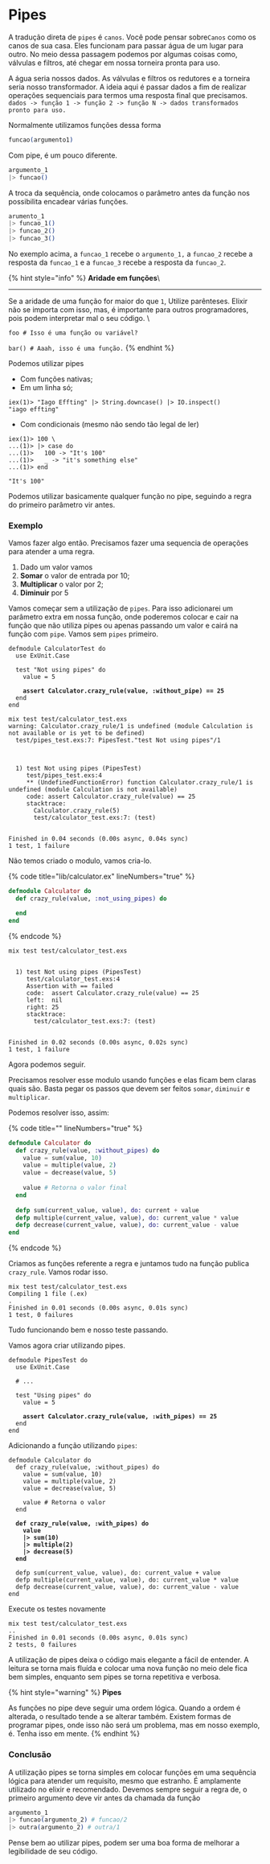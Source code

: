 # Pipes

A tradução direta de `pipes` é `canos`.  Você pode pensar sobre`Canos` como os canos de sua casa.  Eles funcionam para passar água de um lugar para outro. No meio dessa passagem podemos por algumas coisas como, válvulas e filtros, até chegar em nossa torneira pronta para uso.&#x20;

A água seria nossos dados. As válvulas e filtros os redutores e a torneira seria nosso transformador.  A ideia aqui é passar dados a fim de realizar operações sequenciais para termos uma resposta final que precisamos.  `dados -> função 1 -> função 2 -> função N -> dados transformados pronto para uso.`

Normalmente utilizamos funções dessa forma

```elixir
funcao(argumento1)
```

Com pipe, é um pouco diferente.&#x20;

```elixir
argumento_1
|> funcao()
```

A troca da sequência, onde colocamos o parâmetro antes da função nos possibilita encadear várias funções.

```elixir
arumento_1
|> funcao_1()
|> funcao_2()
|> funcao_3()
```

No exemplo acima, a `funcao_1` recebe o `argumento_1,` a `funcao_2` recebe a resposta da `funcao_1` e a `funcao_3` recebe a resposta da `funcao_2`.&#x20;

{% hint style="info" %}
**Aridade em funções**\
****

Se a aridade de uma função for maior do que `1`, Utilize parênteses. Elixir não se importa com isso, mas, é importante para outros programadores, pois podem interpretar mal o seu código. \


`foo # Isso é uma função ou variável?`

`bar() # Aaah, isso é uma função.`
{% endhint %}

Podemos utilizar pipes

* Com funções nativas;
* Em um linha só;

```shell
iex(1)> "Iago Effting" |> String.downcase() |> IO.inspect()
"iago effting"
```

* Com condicionais (mesmo não sendo tão legal de ler)

```shell
iex(1)> 100 \
...(1)> |> case do
...(1)>   100 -> "It's 100"
...(1)>   _ -> "it's something else"
...(1)> end

"It's 100"
```

Podemos utilizar basicamente qualquer função no pipe, seguindo a regra do primeiro parâmetro vir antes.

### Exemplo

Vamos fazer algo então. Precisamos fazer uma sequencia de operações para atender a uma regra.&#x20;

1. Dado um valor vamos
2. **Somar** o valor de entrada por 10;
3. **Multiplicar** o valor por 2;
4. **Diminuir** por 5

Vamos começar sem a utilização de `pipes`. Para isso adicionarei um parâmetro extra em nossa função, onde poderemos colocar  e cair na função que não utiliza pipes ou apenas passando um valor e cairá na função com `pipe`. Vamos sem `pipes` primeiro.

<pre class="language-elixir" data-title="test/pipes_test.exs" data-line-numbers><code class="lang-elixir">defmodule CalculatorTest do
  use ExUnit.Case

  test "Not using pipes" do
    value = 5
    
<strong>    assert Calculator.crazy_rule(value, :without_pipe) == 25
</strong>  end
end</code></pre>

```shell
mix test test/calculator_test.exs
warning: Calculator.crazy_rule/1 is undefined (module Calculation is not available or is yet to be defined)
  test/pipes_test.exs:7: PipesTest."test Not using pipes"/1



  1) test Not using pipes (PipesTest)
     test/pipes_test.exs:4
     ** (UndefinedFunctionError) function Calculator.crazy_rule/1 is undefined (module Calculation is not available)
     code: assert Calculator.crazy_rule(value) == 25
     stacktrace:
       Calculator.crazy_rule(5)
       test/calculator_test.exs:7: (test)


Finished in 0.04 seconds (0.00s async, 0.04s sync)
1 test, 1 failure
```

Não temos criado o modulo, vamos cria-lo.

{% code title="lib/calculator.ex" lineNumbers="true" %}
```elixir
defmodule Calculator do
  def crazy_rule(value, :not_using_pipes) do

  end
end
```
{% endcode %}

```shell
mix test test/calculator_test.exs


  1) test Not using pipes (PipesTest)
     test/calculator_test.exs:4
     Assertion with == failed
     code:  assert Calculator.crazy_rule(value) == 25
     left:  nil
     right: 25
     stacktrace:
       test/calculator_test.exs:7: (test)


Finished in 0.02 seconds (0.00s async, 0.02s sync)
1 test, 1 failure
```

Agora podemos seguir.

Precisamos resolver esse modulo usando funções e elas ficam bem claras quais são. Basta pegar os passos que devem ser feitos `somar`, `diminuir` e `multiplicar`.

Podemos resolver isso, assim:

{% code title="" lineNumbers="true" %}
```elixir
defmodule Calculator do
  def crazy_rule(value, :without_pipes) do
    value = sum(value, 10)
    value = multiple(value, 2)
    value = decrease(value, 5)
    
    value # Retorna o valor final
  end
  
  defp sum(current_value, value), do: current + value
  defp multiple(current_value, value), do: current_value * value
  defp decrease(current_value, value), do: current_value - value
end
```
{% endcode %}

Criamos as funções referente a regra e juntamos tudo na função publica `crazy_rule`. Vamos rodar isso.

```shell
mix test test/calculator_test.exs
Compiling 1 file (.ex)
.
Finished in 0.01 seconds (0.00s async, 0.01s sync)
1 test, 0 failures
```

Tudo funcionando bem e nosso teste passando.

Vamos agora criar utilizando pipes.

<pre class="language-elixir" data-title="test/calculator_test.exs" data-line-numbers><code class="lang-elixir">defmodule PipesTest do
  use ExUnit.Case
  
  # ...

  test "Using pipes" do
    value = 5
    
<strong>    assert Calculator.crazy_rule(value, :with_pipes) == 25
</strong>  end
end</code></pre>

Adicionando a função utilizando `pipes`:

<pre class="language-elixir" data-title="lib/calculator.ex" data-line-numbers><code class="lang-elixir">defmodule Calculator do
  def crazy_rule(value, :without_pipes) do
    value = sum(value, 10)
    value = multiple(value, 2)
    value = decrease(value, 5)

    value # Retorna o valor
  end
  
<strong>  def crazy_rule(value, :with_pipes) do
</strong><strong>    value
</strong><strong>    |> sum(10)
</strong><strong>    |> multiple(2)
</strong><strong>    |> decrease(5)
</strong><strong>  end
</strong>  
  defp sum(current_value, value), do: current_value + value
  defp multiple(current_value, value), do: current_value * value
  defp decrease(current_value, value), do: current_value - value
end</code></pre>

Execute os testes novamente

```shell
mix test test/calculator_test.exs
..
Finished in 0.01 seconds (0.00s async, 0.01s sync)
2 tests, 0 failures
```

A utilização de pipes deixa o código mais elegante a fácil de entender. A leitura se torna mais fluída e colocar uma nova função no meio dele fica bem simples, enquanto sem pipes se torna repetitiva e verbosa.

{% hint style="warning" %}
**Pipes**

As funções no pipe deve seguir uma ordem lógica. Quando a ordem é alterada, o resultado tende a se alterar também. Existem formas de programar pipes, onde isso não será um problema, mas em nosso exemplo, é. Tenha isso em mente.
{% endhint %}

### Conclusão

A utilização pipes se torna simples em colocar funções em uma sequência lógica para atender um requisito, mesmo que estranho. É amplamente utilizado no elixir e recomendado. Devemos sempre seguir a regra de, o primeiro argumento deve vir antes da chamada da função&#x20;

```elixir
argumento_1
|> funcao(argumento_2) # funcao/2
|> outra(argumento_2) # outra/1
```

Pense bem ao utilizar pipes, podem ser uma boa forma de melhorar a legibilidade de seu código.

